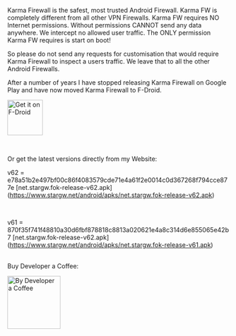 Karma Firewall is the safest, most trusted Android Firewall. Karma FW is completely different from all other VPN Firewalls. Karma FW requires NO Internet permissions. Without permissions CANNOT send any data anywhere. We intercept no allowed user traffic. The ONLY permission Karma FW requires is start on boot!

So please do not send any requests for customisation that would require Karma Firewall to inspect a users traffic. We leave that to all the other Android Firewalls.

After a number of years I have stopped releasing Karma Firewall on Google Play and have now moved Karma Firewall to F-Droid.

[<img src="https://fdroid.gitlab.io/artwork/badge/get-it-on.png"
     alt="Get it on F-Droid"
     height="80">](https://f-droid.org/packages/net.stargw.fok/)

<br>

Or get the latest versions directly from my Website:

v62 = e78a51b2e497bf00c86f4083579cde71e4a61f2e0014c0d367268f794cce877e [net.stargw.fok-release-v62.apk] (https://www.stargw.net/android/apks/net.stargw.fok-release-v62.apk)

<br>

v61 = 870f35f741f48810a30d6fbf878818c8813a020621e4a8c314d6e855065e42b7 [net.stargw.fok-release-v62.apk] (https://www.stargw.net/android/apks/net.stargw.fok-release-v61.apk)
   
    
<br>
Buy Developer a Coffee:
<br>

[<img src="https://www.stargw.net/android/karma/images/coffee-buy2.png"
     alt="By Developer a Coffee"
     height="120">](https://www.stargw.net/android/donate.html)
     
